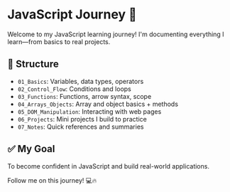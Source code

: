 # JavaScript Journey 🚀

Welcome to my JavaScript learning journey! I'm documenting everything I learn—from basics to real projects.

## 📂 Structure

- `01_Basics`: Variables, data types, operators
- `02_Control_Flow`: Conditions and loops
- `03_Functions`: Functions, arrow syntax, scope
- `04_Arrays_Objects`: Array and object basics + methods
- `05_DOM_Manipulation`: Interacting with web pages
- `06_Projects`: Mini projects I build to practice
- `07_Notes`: Quick references and summaries

## ✅ My Goal

To become confident in JavaScript and build real-world applications.

Follow me on this journey! 💻🔥
